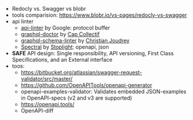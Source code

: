 - Redocly vs. Swagger vs blobr
- tools comparision: https://www.blobr.io/vs-pages/redocly-vs-swagger
- api linter
	- [api-linter](https://github.com/googleapis/api-linter?ref=apisyouwonthate.com) by Google:  protocol buffer
	- [graphql-doctor](https://github.com/cap-collectif/graphql-doctor?ref=apisyouwonthate.com) by [Cap Collectif](https://cap-collectif.com/?ref=apisyouwonthate.com)
	- [graphql-schema-linter](https://github.com/cjoudrey/graphql-schema-linter?ref=apisyouwonthate.com) by [Christian Joudrey](https://twitter.com/cjoudrey?ref=apisyouwonthate.com)
	- [Spectral](https://stoplight.io/open-source/spectral/?ref=apisyouwonthate.com) by [Stoplight](https://stoplight.io/?ref=apisyouwonthate.com): openapi, json
- **SAFE** API design: Single responsibility, API versioning, First Class Specifications, and an External interface
- toos:
	- https://bitbucket.org/atlassian/swagger-request-validator/src/master/
	- https://github.com/OpenAPITools/openapi-generator
	- openapi-examples-validator: Validates embedded JSON-examples in OpenAPI-specs (v2 and v3 are supported)
	- https://openapi.tools/
	- OpenAPI-diff